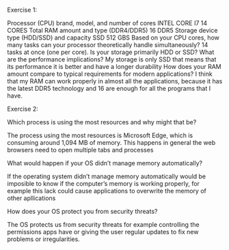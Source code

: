 Exercise 1:

Processor (CPU) brand, model, and number of cores 
INTEL CORE I7 14 CORES
Total RAM amount and type (DDR4/DDR5) 
16 DDR5
Storage device type (HDD/SSD) and capacity 
SSD 512 GBS
Based on your CPU cores, how many tasks can your processor theoretically handle simultaneously?
14 tasks at once (one per core).
Is your storage primarily HDD or SSD? What are the performance implications?
My storage is only SSD that means that its performance it is better and have a longer durability
How does your RAM amount compare to typical requirements for modern applications?
I think that my RAM can work properly in almost all the applications, because it has the latest DDR5 technology and 16 are enough for all the programs that I have.

Exercise 2:

Which process is using the most resources and why might that be?

The process using the most resources is Microsoft Edge, which is consuming around 1,094 MB of memory. This happens in general the web browsers need to open multiple tabs and processes

What would happen if your OS didn’t manage memory automatically?

If the operating system didn’t manage memory automatically would be imposible to know if the computer’s memory is working properly, for example this lack could cause applications to overwrite the memory of other apllications

How does your OS protect you from security threats?

The OS protects us from security threats for example controlling the permissions apps have or giving the user regular updates to fix new problems or irregularities.

